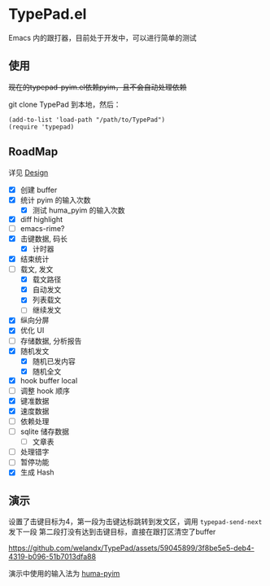# TypePad.el
Emacs 内的跟打器，目前处于开发中，可以进行简单的测试
## 使用
~~现在的typepad-pyim.el依赖pyim，且不会自动处理依赖~~

git clone TypePad 到本地，然后：

```emacs-lisp
(add-to-list 'load-path "/path/to/TypePad")
(require 'typepad)
```

## RoadMap
详见 [Design](Design.org)
- [X] 创建 buffer
- [X] 统计 pyim 的输入次数
  - [X] 测试 huma_pyim 的输入次数
- [X] diff highlight
- [ ] emacs-rime?
- [X] 击键数据, 码长
  - [X] 计时器
- [X] 结束统计
- [ ] 载文, 发文
  - [x] 载文路径
  - [x] 自动发文
  - [x] 列表载文
  - [ ] 继续发文
- [X] 纵向分屏
- [X] 优化 UI
- [ ] 存储数据, 分析报告
- [x] 随机发文
  - [X] 随机已发内容
  - [x] 随机全文
- [x] hook buffer local
- [ ] 调整 hook 顺序
- [x] 键准数据
- [x] 速度数据
- [ ] 依赖处理
- [ ] sqlite 储存数据
  - [ ] 文章表
- [ ] 处理错字
- [ ] 暂停功能
- [x] 生成 Hash
## 演示
设置了击键目标为4，第一段为击键达标跳转到发文区，调用 `typepad-send-next` 发下一段
第二段打没有达到击键目标，直接在跟打区清空了buffer

https://github.com/welandx/TypePad/assets/59045899/3f8be5e5-deb4-4319-b096-51b7013dfa88

演示中使用的输入法为 [huma-pyim](https://github.com/Neikice/huma_pyim)
